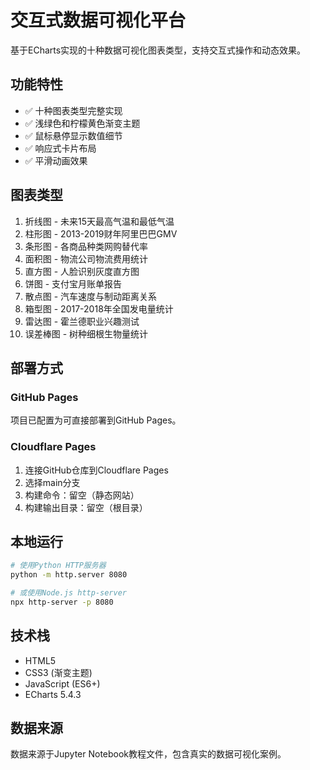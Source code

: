 # 交互式数据可视化平台

基于ECharts实现的十种数据可视化图表类型，支持交互式操作和动态效果。

## 功能特性

- ✅ 十种图表类型完整实现
- ✅ 浅绿色和柠檬黄色渐变主题
- ✅ 鼠标悬停显示数值细节
- ✅ 响应式卡片布局
- ✅ 平滑动画效果

## 图表类型

1. 折线图 - 未来15天最高气温和最低气温
2. 柱形图 - 2013-2019财年阿里巴巴GMV
3. 条形图 - 各商品种类网购替代率
4. 面积图 - 物流公司物流费用统计
5. 直方图 - 人脸识别灰度直方图
6. 饼图 - 支付宝月账单报告
7. 散点图 - 汽车速度与制动距离关系
8. 箱型图 - 2017-2018年全国发电量统计
9. 雷达图 - 霍兰德职业兴趣测试
10. 误差棒图 - 树种细根生物量统计

## 部署方式

### GitHub Pages
项目已配置为可直接部署到GitHub Pages。

### Cloudflare Pages
1. 连接GitHub仓库到Cloudflare Pages
2. 选择main分支
3. 构建命令：留空（静态网站）
4. 构建输出目录：留空（根目录）

## 本地运行

```bash
# 使用Python HTTP服务器
python -m http.server 8080

# 或使用Node.js http-server
npx http-server -p 8080
```

## 技术栈

- HTML5
- CSS3 (渐变主题)
- JavaScript (ES6+)
- ECharts 5.4.3

## 数据来源

数据来源于Jupyter Notebook教程文件，包含真实的数据可视化案例。